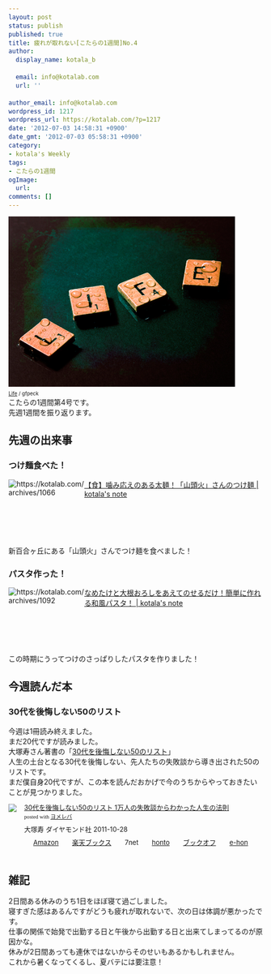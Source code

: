 ```yaml
---
layout: post
status: publish
published: true
title: 疲れが取れない[こたらの1週間]No.4
author:
  display_name: kotala_b

  email: info@kotalab.com
  url: ''

author_email: info@kotalab.com
wordpress_id: 1217
wordpress_url: https://kotalab.com/?p=1217
date: '2012-07-03 14:58:31 +0900'
date_gmt: '2012-07-03 05:58:31 +0900'
category:
- kotala's Weekly
tags:
- こたらの1週間
ogImage:
  url:
comments: []
---
```

<p><a href="/wp-content/uploads/weekly_120703.jpg" target="_blank"><img src="/wp-content/uploads/weekly_120703.jpg" alt="" title="weekly_120703" width="448" height="336" class="alignnone size-full wp-image-1221" /></a><br /><span style="font-size:10px;"><a href="https://www.flickr.com/photos/wespeck/4574733303/" target="_blank">Life</a> / gfpeck</span><br />
こたらの1週間第4号です。<br />
先週1週間を振り返ります。<br />
</p>
<!--more-->
<h2>先週の出来事</h2>
<h3>つけ麺食べた！</h3>
<p><a href="/ramen-santoka" target="_blank"><img title="【食】噛み応えのある太麺！「山頭火」さんのつけ麺 | kotala's note" src="https://capture.heartrails.com/150x130/1341292888406?https://kotalab.com/archives/ramen-santoka" alt="https://kotalab.com/archives/1066" width="150" height="130" align="left" /></a><a href="/ramen-santoka" title="【食】噛み応えのある太麺！「山頭火」さんのつけ麺" target="_blank">【食】噛み応えのある太麺！「山頭火」さんのつけ麺 | kotala's note</a><br style="clear:both;" />新百合ヶ丘にある「山頭火」さんでつけ麺を食べました！</p>
<h3>パスタ作った！</h3>
<p><a href="/pasta-nametake-oroshi" target="_blank"><img title="なめたけと大根おろしをあえてのせるだけ！簡単に作れる和風パスタ！ | kotala's note" src="https://capture.heartrails.com/150x130/1341292878845?https://kotalab.com/pasta-nametake-oroshi" alt="https://kotalab.com/archives/1092" width="150" height="130" align="left" /></a><a href="/pasta-nametake-oroshi" title="なめたけと大根おろしをあえてのせるだけ！簡単に作れる和風パスタ！" target="_blank">なめたけと大根おろしをあえてのせるだけ！簡単に作れる和風パスタ！ | kotala's note</a><br style="clear:both;" />この時期にうってつけのさっぱりしたパスタを作りました！</p>
<h2>今週読んだ本</h2>
<h3>30代を後悔しない50のリスト</h3>
<p>今週は1冊読み終えました。<br />
まだ20代ですが読みました。<br />
大塚寿さん著書の「<a href="https://www.amazon.co.jp/exec/obidos/asin/4478016615/same-22/" title="アマゾン" target="_blank">30代を後悔しない50のリスト</a>」<br />
人生の土台となる30代を後悔しない、先人たちの失敗談から導き出された50のリストです。<br />
まだ僕自身20代ですが、この本を読んだおかげで今のうちからやっておきたいことが見つかりました。</p>
<div class="booklink-box" style="text-align:left;padding-bottom:20px;font-size:small;/zoom: 1;overflow: hidden;">
<div class="booklink-image" style="float:left;margin:0 15px 10px 0;"><a href="https://www.amazon.co.jp/exec/obidos/asin/4478016615/same-22/" name="booklink" rel="nofollow" target="_blank"><img src="https://images-fe.ssl-images-amazon.com/images/I/41F8pxugpIL._SL160_.jpg" style="border: none;" /></a></div>
<div class="booklink-info" style="line-height:120%;/zoom: 1;overflow: hidden;">
<div class="booklink-name" style="margin-bottom:10px;line-height:120%"><a href="https://www.amazon.co.jp/exec/obidos/asin/4478016615/same-22/" rel="nofollow" name="booklink" target="_blank">30代を後悔しない50のリスト 1万人の失敗談からわかった人生の法則</a>
<div class="booklink-powered-date" style="font-size:8pt;margin-top:5px;font-family:verdana;line-height:120%">posted with <a href="https://yomereba.com" target="_blank">ヨメレバ</a></div>
</div>
<div class="booklink-detail" style="margin-bottom:5px;">大塚寿 ダイヤモンド社 2011-10-28    </div>
<div class="booklink-link2" style="margin-top:10px;">
<div class="shoplinkamazon" style="display:inline;margin-right:5px;background: url('https://img.yomereba.com/tam_y.gif') 0 0 no-repeat;padding: 2px 0 2px 18px;white-space: nowrap;"><a href="https://www.amazon.co.jp/exec/obidos/asin/4478016615/same-22/" rel="nofollow" target="_blank" title="アマゾン" >Amazon</a></div>
<div class="shoplinkrakuten" style="display:inline;margin-right:5px;background: url('https://img.yomereba.com/tam_y.gif') 0 -50px no-repeat;padding: 2px 0 2px 18px;white-space: nowrap;"><a href="https://hb.afl.rakuten.co.jp/hgc/0fa7afc8.bbfc196a.0fa7afc9.d56c38f1/?pc=http%3A%2F%2Fbooks.rakuten.co.jp%2Frb%2F11369123%2F%3Fscid%3Daf_ich_link_urltxt%26m%3Dhttp%3A%2F%2Fm.rakuten.co.jp%2Fev%2Fbook%2F" rel="nofollow" target="_blank" title="楽天ブックス" >楽天ブックス</a></div>
<div class="shoplinkseven" style="display:inline;margin-right:5px;background: url('https://img.yomereba.com/tam_y.gif') 0 -100px no-repeat;padding: 2px 0 2px 18px;white-space: nowrap;"><span class="removed_link" title="click.linksynergy.com/fs-bin/click?id=d2yYUp776R4&amp;subid=&amp;offerid=197738.1&amp;type=10&amp;tmpid=1787&amp;RD_PARM1=http%253A%252F%252Fwww.7netshopping.jp%252Fbooks%252Fsearch_result%252F%253Fctgy%253Dbooks%2526code%253D4478016615">7net</span></div>
<div class="shoplinkbk1" style="display:inline;margin-right:5px;background: url('https://img.yomereba.com/tam_y.gif') 0 -150px no-repeat;padding: 2px 0 2px 18px;white-space: nowrap;"><a href="https://ck.jp.ap.valuecommerce.com/servlet/referral?sid=2967684&pid=881104827&vc_url=http%3A%2F%2Fhonto.jp%2Fnetstore%2Fsearch_021_104478016615.html%3Fsrchf%3D1%26srchGnrNm%3D1" target="_blank" title="bk1" >honto</a></div>
<div class="shoplinkbookoff" style="display:inline;margin-right:5px;background: url('https://img.yomereba.com/tam_y.gif') 0 -200px no-repeat;padding: 2px 0 2px 18px;white-space: nowrap;"><a href="https://click.linksynergy.com/fs-bin/click?id=d2yYUp776R4&subid=&offerid=169505.1&type=10&tmpid=3677&RD_PARM1=http%253A%252F%252Fwww.bookoffonline.co.jp%252Fdisplay%252FL001%252Cbg%253D12%252Cq%253D9784478016619" rel="nofollow" target="_blank" title="ブックオフオンライン" >ブックオフ</a></div>
<div class="shoplinkehon" style="display:inline;margin-right:5px;background: url('https://img.yomereba.com/tam_y.gif') 0 -250px no-repeat;padding: 2px 0 2px 18px;white-space: nowrap;"><a href="https://ck.jp.ap.valuecommerce.com/servlet/referral?sid=2967684&pid=881104827&vc_url=http%3A%2F%2Fwww.e-hon.ne.jp%2Fbec%2FSA%2FDetail%3FrefISBN%3D4478016615" target="_blank" title="e-hon" >e-hon</a></div>
</div>
</div>
</div>
<h2>雑記</h2>
<p>2日間ある休みのうち1日をほぼ寝て過ごしました。<br />
寝すぎた感はあるんですがどうも疲れが取れないで、次の日は体調が悪かったです。<br />
仕事の関係で始発で出勤する日と午後から出勤する日と出来てしまってるのが原因かな。<br />
休みが2日間あっても連休ではないからそのせいもあるかもしれません。<br />
これから暑くなってくるし、夏バテには要注意！</p>
